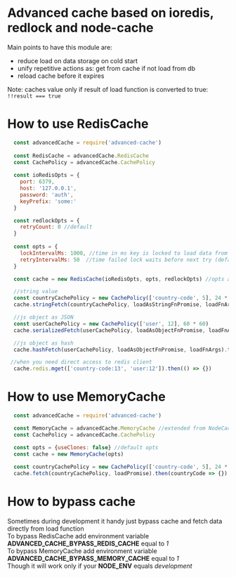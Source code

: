 # Advanced cache based on ioredis, redlock and node-cache 

Main points to have this module are:
 * reduce load on data storage on cold start
 * unify repetitive actions as: get from cache if not load from db
 * reload cache before it expires
 
Note: caches value only if result of load function is converted to true: `!!result === true`
 
# How to use RedisCache
```js
  const advancedCache = require('advanced-cache')
  
  const RedisCache = advancedCache.RedisCache
  const CachePolicy = advancedCache.CachePolicy
  
  const ioRedisOpts = {
    port: 6379,
    host: '127.0.0.1',
    password: 'auth',
    keyPrefix: 'some:'
  }

  const redlockOpts = {
    retryCount: 0 //default
  }
  
  const opts = {
    lockIntervalMs: 1000, //time in ms key is locked to load data from store (default)
    retryIntervalMs: 50  //time failed lock waits before next try (default)
  }

  const cache = new RedisCache(ioRedisOpts, opts, redlockOpts) //opts and redlockOpts are optional and have defaults

  //string value
  const countryCachePolicy = new CachePolicy(['country-code', 5], 24 * 60 * 60)
  cache.stringFetch(countryCachePolicy, loadAsStringFnPromise, loadFnArgs).then(countryCode => {})

  //js object as JSON
  const userCachePolicy = new CachePolicy(['user', 12], 60 * 60)
  cache.serializedFetch(userCachePolicy, loadAsObjectFnPromise, loadFnArgs).then(user => user.fly())

  //js object as hash
  cache.hashFetch(userCachePolicy, loadAsObjectFnPromise, loadFnArgs).then(user => user.fly())

 //when you need direct access to redis client
  cache.redis.mget(['country-code:13', 'user:12']).then(() => {})
```

# How to use MemoryCache
```js
  const advancedCache = require('advanced-cache')

  const MemoryCache = advancedCache.MemoryCache //extended from NodeCache
  const CachePolicy = advancedCache.CachePolicy

  const opts = {useClones: false} //default opts
  const cache = new MemoryCache(opts)
  
  const countryCachePolicy = new CachePolicy(['country-code', 5], 24 * 60 * 60)
  cache.fetch(countryCachePolicy, loadPromise).then(countryCode => {})
```

# How to bypass cache
Sometimes during development it handy just bypass cache and fetch data directly from load function
<br />To bypass RedisCache add environment variable **ADVANCED_CACHE_BYPASS_REDIS_CACHE** equal to *1*
<br />To bypass MemoryCache add environment variable **ADVANCED_CACHE_BYPASS_MEMORY_CACHE** equal to *1*
<br />Though it will work only if your **NODE_ENV** equals *development*
